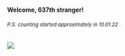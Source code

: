 #### Welcome, 637th stranger!

###### <sup>P.S. counting started approximately in 10.01.22</sup>

<img src="https://kraftwerk28.pp.ua/vcnt.png"></img>
